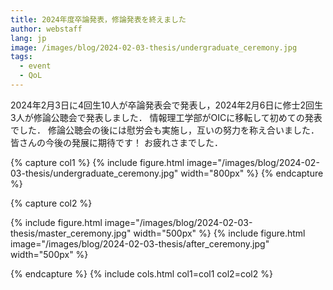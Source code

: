 ```yaml
---
title: 2024年度卒論発表，修論発表を終えました
author: webstaff
lang: jp
image: /images/blog/2024-02-03-thesis/undergraduate_ceremony.jpg
tags:
  - event
  - QoL
---
```


2024年2月3日に4回生10人が卒論発表会で発表し，2024年2月6日に修士2回生3人が修論公聴会で発表しました．
情報理工学部がOICに移転して初めての発表でした．
修論公聴会の後には慰労会も実施し，互いの努力を称え合いました．
皆さんの今後の発展に期待です！
お疲れさまでした．


{% capture col1 %}
{%
  include figure.html
  image="/images/blog/2024-02-03-thesis/undergraduate_ceremony.jpg"
  width="800px"
%}
{% endcapture %}

{% capture col2 %}

  {%
  include figure.html
  image="/images/blog/2024-02-03-thesis/master_ceremony.jpg"
  width="500px"
%}
{%
  include figure.html
  image="/images/blog/2024-02-03-thesis/after_ceremony.jpg"
  width="500px"
%}

{% endcapture %}
{%
  include cols.html
  col1=col1
  col2=col2
%}
